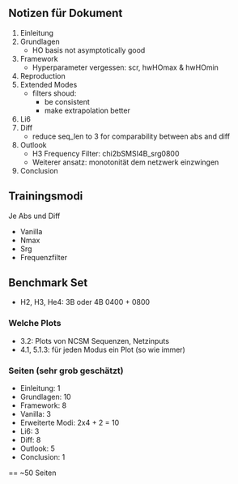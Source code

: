 ## Notizen für Dokument

1. Einleitung
2. Grundlagen
   - HO basis not asymptotically good
3. Framework
   - Hyperparameter vergessen: scr, hwHOmax & hwHOmin
4. Reproduction
5. Extended Modes
   - filters shoud:
     - be consistent
     - make extrapolation better
6. Li6
7. Diff
   - reduce seq_len to 3 for comparability between abs and diff
8. Outlook
   - H3 Frequency Filter: chi2bSMSI4B_srg0800
   - Weiterer ansatz: monotonität dem netzwerk einzwingen
9. Conclusion

## Trainingsmodi

Je Abs und Diff

- Vanilla
- Nmax
- Srg
- Frequenzfilter

## Benchmark Set

- H2, H3, He4: 3B oder 4B 0400 + 0800

### Welche Plots

- 3.2: Plots von NCSM Sequenzen, Netzinputs
- 4.1, 5.1.3: für jeden Modus ein Plot (so wie immer)

### Seiten (sehr grob geschätzt)

- Einleitung: 1
- Grundlagen: 10
- Framework: 8
- Vanilla: 3
- Erweiterte Modi: 2x4 + 2 = 10
- Li6: 3
- Diff: 8
- Outlook: 5
- Conclusion: 1

== ~50 Seiten
